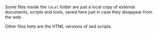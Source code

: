Some files inside the `local` folder are just a local copy of external
documents, scripts and tools, saved here just in case they disappear
from the web.

Other files here are the HTML versions of sed scripts.
